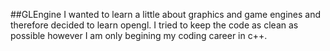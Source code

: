 ##GLEngine
I wanted to learn a little about graphics and game engines and therefore decided to learn opengl. I tried to keep the code as clean as possible however I am only begining my coding career in c++.

